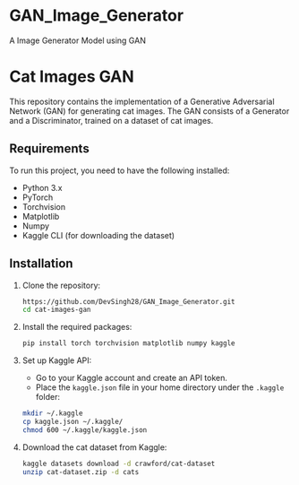 # GAN_Image_Generator
A Image Generator Model using GAN

# Cat Images GAN

This repository contains the implementation of a Generative Adversarial Network (GAN) for generating cat images. The GAN consists of a Generator and a Discriminator, trained on a dataset of cat images.

## Requirements

To run this project, you need to have the following installed:

- Python 3.x
- PyTorch
- Torchvision
- Matplotlib
- Numpy
- Kaggle CLI (for downloading the dataset)

## Installation

1. Clone the repository:

    ```sh
    https://github.com/DevSingh28/GAN_Image_Generator.git
    cd cat-images-gan
    ```

2. Install the required packages:

    ```sh
    pip install torch torchvision matplotlib numpy kaggle
    ```

3. Set up Kaggle API:

    - Go to your Kaggle account and create an API token.
    - Place the `kaggle.json` file in your home directory under the `.kaggle` folder:

    ```sh
    mkdir ~/.kaggle
    cp kaggle.json ~/.kaggle/
    chmod 600 ~/.kaggle/kaggle.json
    ```

4. Download the cat dataset from Kaggle:

    ```sh
    kaggle datasets download -d crawford/cat-dataset
    unzip cat-dataset.zip -d cats
    ```
